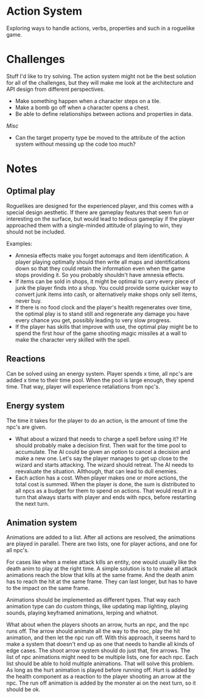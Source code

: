 # Action System

Exploring ways to handle actions, verbs, properties and such in a roguelike game.

# Challenges

Stuff I'd like to try solving. The action system might not be the best solution for all of the challenges, but they will make me look at the architecture and API design from different perspectives.

- Make something happen when a character steps on a tile.
- Make a bomb go off when a character opens a chest.
- Be able to define relationships between actions and properties in data.

*Misc*

- Can the target property type be moved to the attribute of the action system without messing up the code too much?

# Notes

## Optimal play

Roguelikes are designed for the experienced player, and this comes with a special design aesthetic. If there are gameplay features that seem fun or interesting on the surface, but would lead to tedious gameplay if the player approached them with a single-minded attitude of playing to win, they should not be included.

Examples:

* Amnesia effects make you forget automaps and item identification. A player playing optimally should then write all maps and identifications down so that they could retain the information even when the game stops providing it. So you probably shouldn't have amnesia effects.
* If items can be sold in shops, it might be optimal to carry every piece of junk the player finds into a shop. You could provide some quicker way to convert junk items into cash, or alternatively make shops only sell items, never buy.
* If there is no food clock and the player's health regenerates over time, the optimal play is to stand still and regenerate any damage you have every chance you get, possibly leading to very slow progress.
* If the player has skills that improve with use, the optimal play might be to spend the first hour of the game shooting magic missiles at a wall to make the character very skilled with the spell.

## Reactions

Can be solved using an energy system. Player spends x time, all npc's are added x time to their time pool. When the pool is large enough, they spend time. That way, player will experience retaliations from npc's.

## Energy system

The time it takes for the player to do an action, is the amount of time the npc's are given.

- What about a wizard that needs to charge a spell before using it? He should probably make a decision first. Then wait for the time pool to accumulate. The AI could be given an option to cancel a decision and make a new one. Let's say the player manages to get up close to the wizard and starts attacking. The wizard should retreat. The AI needs to reevaluate the situation. Allthough, that can lead to dull enemies.
- Each action has a cost. When player makes one or more actions, the total cost is summed. When the player is done, the sum is distributed to all npcs as a budget for them to spend on actions. That would result in a turn that always starts with player and ends with npcs, before restarting the next turn.

## Animation system

Animations are added to a list. After all actions are resolved, the animations are played in parallel. There are two lists, one for player actions, and one for all npc's. 

For cases like when a melee attack kills an entity, one would usually like the death anim to play at the right time. A simple solution is to to make all attack animations reach the blow that kills at the same frame. And the death anim has to reach the hit at the same frame. They can last longer, but has to have to the impact on the same frame.

Animations should be implemented as different types. That way each animation type can do custom things, like updating map lighting, playing sounds, playing keyframed animations, lerping and whatnot.

What about when the players shoots an arrow, hurts an npc, and the npc runs off. The arrow should animate all the way to the noc, play the hit animation, and then let the npc run off. With this approach, it seems hard to make a system that doesn't end up as one that needs to handle all kinds of edge cases. The shoot arrow system should do just that, fire arrows. The list of npc animations might need to be multiple lists, one for each npc. Each list should be able to hold multiple animations. That will solve this problem. As long as the hurt animation is played before running off. Hurt is added by the health component as a reaction to the player shooting an arrow at the npc. The run off animation is added by the monster ai on the next turn, so it should be ok.

